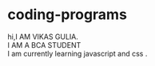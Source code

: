 # coding-programs
hi,I AM VIKAS GULIA. 
<br>
I AM A BCA STUDENT
<br>
I am currently learning javascript and css .
<br>